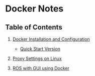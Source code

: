 # Docker Notes

## Table of Contents

1. [Docker Installation and Configuration](./docker_install_config.md)
    
    - [Quick Start Version](./docker_install_config_lite.md)

2. [Proxy Settings on Linux](./proxy_config.md)

3. [ROS with GUI using Docker](./docker_ros_gui.md)
